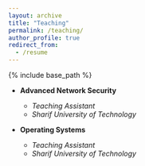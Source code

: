 ```yaml
---
layout: archive
title: "Teaching"
permalink: /teaching/
author_profile: true
redirect_from:
  - /resume
---
```


{% include base_path %}

* **Advanced Network Security**
  * _Teaching Assistant_
  * _Sharif University of Technology_

* **Operating Systems**
  * _Teaching Assistant_
  * _Sharif University of Technology_
